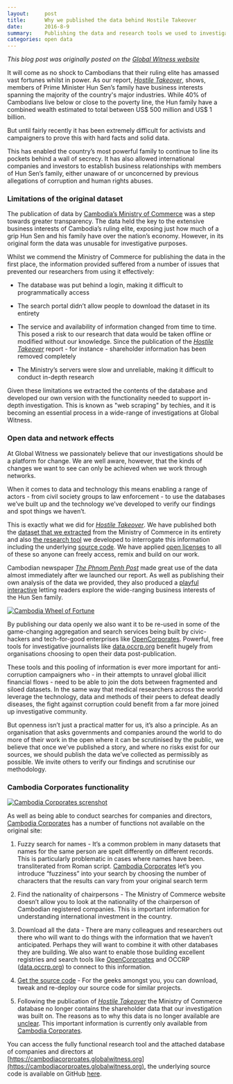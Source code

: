 ```yaml
---
layout:     post
title:      Why we published the data behind Hostile Takeover
date:       2016-8-9
summary:	Publishing the data and research tools we used to investigate crony capitalism in Cambodia is key to Global Witness's mission.
categories: open data
---
```


*This blog post was originally posted on the [Global Witness website](https://www.globalwitness.org/en/blog/why-we-published-data-behind-hostile-takeover/)*

It will come as no shock to Cambodians that their ruling elite has amassed vast fortunes whilst in power. As our report, _[Hostile Takeover](https://www.globalwitness.org/en/reports/hostile-takeover/)_, shows, members of Prime Minister Hun Sen’s family have business interests spanning the majority of the country's major industries. While 40% of Cambodians live below or close to the poverty line, the Hun family have a combined wealth estimated to total between US$ 500 million and US$ 1 billion.

But until fairly recently it has been extremely difficult for activists and campaigners to prove this with hard facts and solid data.

This has enabled the country’s most powerful family to continue to line its pockets behind a wall of secrecy. It has also allowed international companies and investors to establish business relationships with members of Hun Sen’s family, either unaware of or unconcerned by previous allegations of corruption and human rights abuses.

### Limitations of the original dataset

The publication of data by [Cambodia’s Ministry of Commerce](http://www.moc.gov.kh/en-us/) was a step towards greater transparency. The data held the key to the extensive business interests of Cambodia’s ruling elite, exposing just how much of a grip Hun Sen and his family have over the nation’s economy. However, in its original form the data was unusable for investigative purposes.

Whilst we commend the Ministry of Commerce for publishing the data in the first place, the information provided suffered from a number of issues that prevented our researchers from using it effectively:

*   The database was put behind a login, making it difficult to programmatically access  

*   The search portal didn’t allow people to download the dataset in its entirety  

*   The service and availability of information changed from time to time. This posed a risk to our research that data would be taken offline or modified without our knowledge. Since the publication of the [_Hostile Takeover_](https://www.globalwitness.org/en/reports/hostile-takeover/) report - for instance - shareholder information has been removed completely  

*   The Ministry’s servers were slow and unreliable, making it difficult to conduct in-depth research

Given these limitations we extracted the contents of the database and developed our own version with the functionality needed to support in-depth investigation. This is known as "web scraping" by techies, and it is becoming an essential process in a wide-range of investigations at Global Witness.

### Open data and network effects

At Global Witness we passionately believe that our investigations should be a platform for change. We are well aware, however, that the kinds of changes we want to see can only be achieved when we work through networks.

When it comes to data and technology this means enabling a range of actors - from civil society groups to law enforcement - to use the databases we’ve built up and the technology we’ve developed to verify our findings and spot things we haven’t.

This is exactly what we did for _[Hostile Takeover](https://www.globalwitness.org/en/reports/hostile-takeover/)_. We have published both the [dataset that we extracted](https://cambodiacorporates.globalwitness.org/) from the Ministry of Commerce in its entirety and also [the research tool](https://cambodiacorporates.globalwitness.org/) we developed to interrogate this information including the underlying [source code](https://github.com/Global-Witness/cambodia-corporates). We have applied [open licenses](http://opendefinition.org/) to all of these so anyone can freely access, remix and build on our work.

Cambodian newspaper _[The Phnom Penh Post](http://www.phnompenhpost.com/)_ made great use of the data almost immediately after we launched our report. As well as publishing their own analysis of the data we provided, they also produced a [playful interactive](http://www.phnompenhpost.com/national/inside-hun-familys-business-empire#interactive) letting readers explore the wide-ranging business interests of the Hun Sen family.

[![Cambodia Wheel of Fortune](https://www.globalwitness.org/media/images/Screen_Shot_2016-08-19_at_10.17.02.width-500.png)](http://www.phnompenhpost.com/national/inside-hun-familys-business-empire)

By publishing our data openly we also want it to be re-used in some of the game-changing aggregation and search services being built by civic-hackers and tech-for-good enterprises like [OpenCorporates](https://opencorporates.com/). Powerful, free tools for investigative journalists like [data.occrp.org](https://data.occrp.org/) benefit hugely from organisations choosing to open their data post-publication.

These tools and this pooling of information is ever more important for anti-corruption campaigners who - in their attempts to unravel global illicit financial flows - need to be able to join the dots between fragmented and siloed datasets. In the same way that medical researchers across the world leverage the technology, data and methods of their peers to defeat deadly diseases, the fight against corruption could benefit from a far more joined up investigative community.  

But openness isn’t just a practical matter for us, it’s also a principle. As an organisation that asks governments and companies around the world to do more of their work in the open where it can be scrutinised by the public, we believe that once we’ve published a story, and where no risks exist for our sources, we should publish the data we’ve collected as permissibly as possible. We invite others to verify our findings and scrutinise our methodology.  

### Cambodia Corporates functionality

[![Cambodia Corporates screnshot](https://www.globalwitness.org//media/images/Screen_Shot_2016-08-19_at_10.19.11.width-800.png)](https://cambodiacorporates.globalwitness.org/)  

As well as being able to conduct searches for companies and directors, [Cambodia Corporates](https://cambodiacorporates.globalwitness.org/) has a number of functions not available on the original site:  

1.  Fuzzy search for names - It’s a common problem in many datasets that names for the same person are spelt differently on different records. This is particularly problematic in cases where names have been. transliterated from Roman script. [Cambodia Corporates](https://cambodiacorporates.globalwitness.org/) let’s you introduce “fuzziness” into your search by choosing the number of characters that the results can vary from your original search term  

2.  Find the nationality of chairpersons - The Ministry of Commerce website doesn’t allow you to look at the nationality of the chairperson of Cambodian registered companies. This is important information for understanding international investment in the country.  

3.  Download all the data - There are many colleagues and researchers out there who will want to do things with the information that we haven’t anticipated. Perhaps they will want to combine it with other databases they are building. We also want to enable those building excellent registries and search tools like [OpenCorproates](https://opencorporates.com) and OCCRP ([data.occrp.org](http://data.occrp.org)) to connect to this information.  

4.  [Get the source code](https://github.com/Global-Witness/cambodia-corporates) - For the geeks amongst you, you can download, tweak and re-deploy our source code for similar projects.
5.  Following the publication of _[Hostile Takeover](https://www.globalwitness.org/en/reports/hostile-takeover/)_ the Ministry of Commerce database no longer contains the shareholder data that our investigation was built on. The reasons as to why this data is no longer available are [unclear](https://www.cambodiadaily.com/news/government-scrubs-database-exposed-hun-family-riches-116772/). This important information is currently only available from [Cambodia Corporates](https://cambodiacorporates.globalwitness.org/).

You can access the fully functional research tool and the attached database of companies and directors at [https://cambodiacorproates.globalwitness.org](https://cambodiacorproates.globalwitness.org), the underlying source code is available on GitHub [here](https://github.com/Global-Witness/cambodia-corporates).